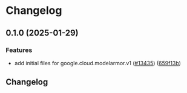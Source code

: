 # Changelog

## 0.1.0 (2025-01-29)


### Features

* add initial files for google.cloud.modelarmor.v1 ([#13435](https://github.com/googleapis/google-cloud-python/issues/13435)) ([659f13b](https://github.com/googleapis/google-cloud-python/commit/659f13b2b1acacb20869663696860f63dcbbdf2f))

## Changelog
